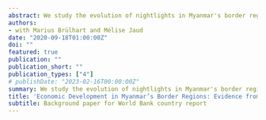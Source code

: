 ```yaml
---
abstract: We study the evolution of nightlights in Myanmar's border regions between 2013 and 2019, a period of pronounced trade liberalization. We find towns on busy border crossings with China and Thailand to have grown disproportionately, as did some towns further inland along border crossing road corridors. However, rural areas in border regions between the main towns did not seem to benefit from the increased trading opportunities, nor did locations situated off the main road corridors. Moreover, border regions with India even saw a reduction in average nightlight intensity, and light growth on the foreign side of border crossings was generally more pronounced than on the Myanmar side. Our findings suggest that political tensions and other constraints might be preventing Myanmar border-region populations from benefiting from the opportunities of cross-border trade.
authors:
- with Marius Brülhart and Mélise Jaud
date: "2020-09-18T01:00:00Z"
doi: ""
featured: true
publication: ""
publication_short: ""
publication_types: ["4"]
# publishDate: "2023-02-16T00:00:00Z"
summary: We study the evolution of nightlights in Myanmar's border regions between 2013 and 2019, a period of pronounced trade liberalization. We find towns on busy border crossings with China and Thailand to have grown disproportionately, as did some towns further inland along border crossing road corridors. However, rural areas in border regions between the main towns did not seem to benefit from the increased trading opportunities, nor did locations situated off the main road corridors. Moreover, border regions with India even saw a reduction in average nightlight intensity, and light growth on the foreign side of border crossings was generally more pronounced than on the Myanmar side. Our findings suggest that political tensions and other constraints might be preventing Myanmar border-region populations from benefiting from the opportunities of cross-border trade.
title: 'Economic Development in Myanmar’s Border Regions: Evidence from Nightlights'
subtitle: Background paper for World Bank country report
---
```


